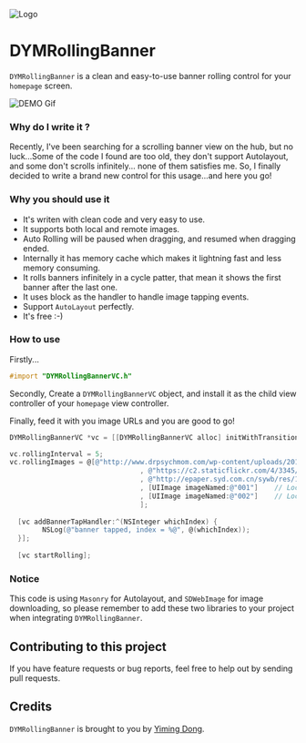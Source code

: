 ![Logo](http://cdn.cocimg.com/bbs/attachment/Fid_19/19_88471_d255b06e7b21a91.png)

# DYMRollingBanner
`DYMRollingBanner` is a clean and easy-to-use banner rolling control for your `homepage` screen.    

![DEMO Gif](http://cdn.cocimg.com/bbs/attachment/Fid_19/19_88471_6119c1d8323275c.gif)

### Why do I write it ?
Recently, I've been searching for a scrolling banner view on the hub, but no luck...Some of the code I found are too old, they don't support Autolayout, and some don't scrolls infinitely... none of them satisfies me. So,  I finally decided to write a brand new control for this usage...and here you go!

### Why you should use it   

* It's writen with clean code and very easy to use.  
* It supports both local and remote images.    
* Auto Rolling will be paused when dragging, and resumed when dragging ended.    
* Internally it has memory cache which makes it lightning fast and less memory consuming.    
* It rolls banners infinitely in a cycle patter, that mean it shows the first banner after the last one. 
* It uses block as the handler to handle image tapping events.    
* Support `AutoLayout` perfectly.  
* It's free :-) 

 
### How to use    
Firstly...  
```objective-c
#import "DYMRollingBannerVC.h"
```

Secondly, Create a `DYMRollingBannerVC` object, and install it as the child view controller of your `homepage` view controller.   

Finally, feed it with you image URLs and you are good to go!
```objective-c
DYMRollingBannerVC *vc = [[DYMRollingBannerVC alloc] initWithTransitionStyle:UIPageViewControllerTransitionStyleScroll navigationOrientation:UIPageViewControllerNavigationOrientationHorizontal options:nil];

vc.rollingInterval = 5;
vc.rollingImages = @[@"http://www.drpsychmom.com/wp-content/uploads/2014/10/large_4278047231.jpg"
                                , @"https://c2.staticflickr.com/4/3345/5832660048_55f8b0935b.jpg"
                                , @"http://epaper.syd.com.cn/sywb/res/1/20080108/42241199752656275.jpg"
                                , [UIImage imageNamed:@"001"]    // Local Image
                                , [UIImage imageNamed:@"002"]    // Locak Image
                                ];
        
  [vc addBannerTapHandler:^(NSInteger whichIndex) {
        NSLog(@"banner tapped, index = %@", @(whichIndex));
  }];
        
  [vc startRolling];
```

### Notice    
This code is using `Masonry` for Autolayout, and `SDWebImage` for image downloading, so please remember to add these two libraries to your project when integrating `DYMRollingBanner`.    

## Contributing to this project

If you have feature requests or bug reports, feel free to help out by sending pull requests.

## Credits

`DYMRollingBanner` is brought to you by [Yiming Dong](http://www.dongyiming.com). 
